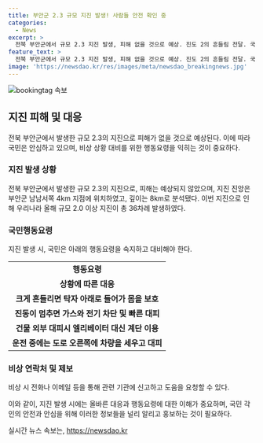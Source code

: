 ```yaml
---
title: 부안군 2.3 규모 지진 발생! 사람들 안전 확인 중
categories:
  - News
excerpt: >
  전북 부안군에서 규모 2.3 지진 발생, 피해 없을 것으로 예상. 진도 2의 흔들림 전달. 국민행동요령 안내, 우리나라 올해 규모 2.0 이상 지진 36차례 발생. KBS뉴스를 구독하고, 자연재해 대비를 위해 국민행동요령 숙지하세요. (요약 글은 150자 이내로 제한됨)
feature_text: >
  전북 부안군에서 규모 2.3 지진 발생, 피해 없을 것으로 예상. 진도 2의 흔들림 전달. 국민행동요령 안내, 우리나라 올해 규모 2.0 이상 지진 36차례 발생. KBS뉴스를 구독하고, 자연재해 대비를 위해 국민행동요령 숙지하세요. (요약 글은 150자 이내로 제한됨)
image: 'https://newsdao.kr/res/images/meta/newsdao_breakingnews.jpg'
---
```


<p><img src="https://newsdao.kr/res/images/meta/newsdao_breakingnews.jpg" alt="bookingtag 속보" /></p>

<h2 data-ke-size="size26">지진 피해 및 대응</h2>

<p>전북 부안군에서 발생한 규모 2.3의 지진으로 피해가 없을 것으로 예상된다. 이에 따라 국민은 안심하고 있으며, 비상 상황 대비를 위한 행동요령을 익히는 것이 중요하다. </p>

<h3>지진 발생 상황</h3>

<p data-ke-size="size16">전북 부안군에서 발생한 규모 2.3의 지진으로, 피해는 예상되지 않았으며, 지진 진앙은 부안군 남남서쪽 4km 지점에 위치하였고, 깊이는 8km로 분석됐다. 이번 지진으로 인해 우리나라 올해 규모 2.0 이상 지진이 총 36차례 발생하였다.</p>

<h3>국민행동요령</h3>

<p data-ke-size="size16">지진 발생 시, 국민은 아래의 행동요령을 숙지하고 대비해야 한다.</p>

<table>
    <tr>
        <td style="text-align: center; height: 17px;"><b>행동요령</b></td>
    </tr>
    <tr>
        <td style="text-align: center; height: 17px;"><b>상황에 따른 대응</b></td>
    </tr>
    <tr>
        <td style="text-align: center; height: 17px;"><b>크게 흔들리면 탁자 아래로 들어가 몸을 보호</b></td>
    </tr>
    <tr>
        <td style="text-align: center; height: 17px;"><b>진동이 멈추면 가스와 전기 차단 및 빠른 대피</b></td>
    </tr>
    <tr>
        <td style="text-align: center; height: 17px;"><b>건물 외부 대피시 엘리베이터 대신 계단 이용</b></td>
    </tr>
    <tr>
        <td style="text-align: center; height: 17px;"><b>운전 중에는 도로 오른쪽에 차량을 세우고 대피</b></td>
    </tr>
</table>

<h3>비상 연락처 및 제보</h3>

<p data-ke-size="size16">비상 시 전화나 이메일 등을 통해 관련 기관에 신고하고 도움을 요청할 수 있다.</p>

<p>이와 같이, 지진 발생 시에는 올바른 대응과 행동요령에 대한 이해가 중요하며, 국민 각인의 안전과 안심을 위해 이러한 정보들을 널리 알리고 홍보하는 것이 필요하다.</p>
실시간 뉴스 속보는, <a href="https://newsdao.kr" rel="dofollow">https://newsdao.kr</a>


